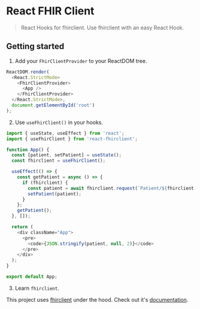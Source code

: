 # React FHIR Client

> React Hooks for fhirclient. Use fhirclient with an easy React Hook.

## Getting started

1. Add your `FhirClientProvider` to your ReactDOM tree.

```js
ReactDOM.render(
  <React.StrictMode>
    <FhirClientProvider>
      <App />
    </FhirClientProvider>
  </React.StrictMode>,
  document.getElementById('root')
);
```

2. Use `useFhirClient()` in your hooks.

```js
import { useState, useEffect } from 'react';
import { useFhirClient } from 'react-fhirclient';

function App() {
  const [patient, setPatient] = useState();
  const fhirclient = useFhirClient();

  useEffect(() => {
    const getPatient = async () => {
      if (fhirclient) {
        const patient = await fhirclient.request(`Patient/${fhirclient.patient.id}`);
        setPatient(patient);
      }
    };
    getPatient();
  }, []);

  return (
    <div className="App">
      <pre>
        <code>{JSON.stringify(patient, null, 2)}</code>
      </pre>
    </div>
  );
}

export default App;
```

3. Learn `fhirclient`.

This project uses [fhirclient](https://github.com/smart-on-fhir/client-js) under the hood. Check out it's [documentation](http://docs.smarthealthit.org/client-js/).

